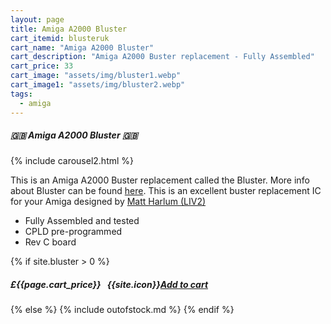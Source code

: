 ```yaml
---
layout: page
title: Amiga A2000 Bluster
cart_itemid: blusteruk
cart_name: "Amiga A2000 Bluster"
cart_description: "Amiga A2000 Buster replacement - Fully Assembled"
cart_price: 33
cart_image: "assets/img/bluster1.webp"
cart_image1: "assets/img/bluster2.webp"
tags: 
  - amiga
---
```


##### 🇬🇧 Amiga A2000 Bluster 🇬🇧

{% include carousel2.html %}

This is an Amiga A2000 Buster replacement called the Bluster. More info about Bluster can be found <a href="https://github.com/LIV2/Bluster" target="_blank">here</a>. This is an excellent buster replacement IC for your Amiga designed by <a href="https://twitter.com/LIV2" target="_blank">Matt Harlum (LIV2)</a>

* Fully Assembled and tested
* CPLD pre-programmed
* Rev C board

{% if site.bluster > 0 %}
##### £{{page.cart_price}} &nbsp; {{site.icon}}[Add to cart](/cart#{{page.cart_itemid}})
{% else %}
{% include outofstock.md %}
{% endif %}